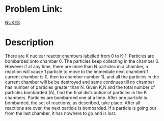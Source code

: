 # Problem Link:
[NUKES](https://www.codechef.com/problems/NUKES/)

# Description
There are K nuclear reactor chambers labelled from 0 to K-1. Particles are bombarded onto chamber 0. The particles keep collecting in the chamber 0. However if at any time, there are more than N particles in a chamber, a reaction will cause 1 particle to move to the immediate next chamber(if current chamber is 0, then to chamber number 1), and all the particles in the current chamber will be be destroyed and same continues till no chamber has number of particles greater than N. Given K,N and the total number of particles bombarded (A), find the final distribution of particles in the K chambers. Particles are bombarded one at a time. After one particle is bombarded, the set of reactions, as described, take place. After all reactions are over, the next particle is bombarded. If a particle is going out from the last chamber, it has nowhere to go and is lost.
